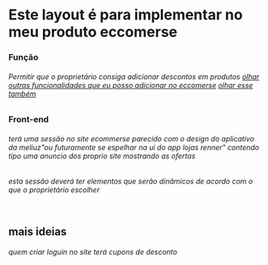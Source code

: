 # Este layout é para implementar no meu produto eccomerse
### Função
###### Permitir que o proprietário consiga adicionar descontos em produtos [olhar outras funcionalidades que eu posso adicionar no eccomerse](https://uds.com.br/blog/desenvolvimento-do-app-meliuz/)   [olhar esse também](https://uds.com.br/blog/aplicativo-da-renner-desenvolvimento/)
### Front-end
###### terá uma sessão no site ecommerse parecido com o design do aplicativo da meliuz"ou futuramente se espelhar na ui do app lojas renner" contendo tipo uma anuncio dos proprio site mostrando as ofertas
###### esta sessão deverá ter elementos que serão dinâmicos de acordo com o que o proprietário escolher
![]()

## mais ideias 
###### quem criar loguin no site terá cupons de desconto
